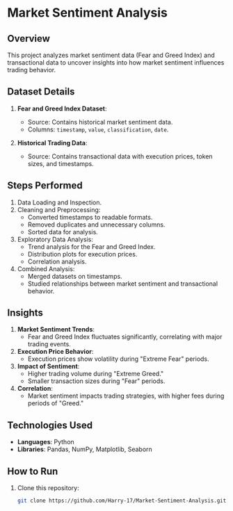 # Market Sentiment Analysis

## Overview
This project analyzes market sentiment data (Fear and Greed Index) and transactional data to uncover insights into how market sentiment influences trading behavior.

## Dataset Details
1. **Fear and Greed Index Dataset**:
   - Source: Contains historical market sentiment data.
   - Columns: `timestamp`, `value`, `classification`, `date`.

2. **Historical Trading Data**:
   - Source: Contains transactional data with execution prices, token sizes, and timestamps.

## Steps Performed
1. Data Loading and Inspection.
2. Cleaning and Preprocessing:
   - Converted timestamps to readable formats.
   - Removed duplicates and unnecessary columns.
   - Sorted data for analysis.
3. Exploratory Data Analysis:
   - Trend analysis for the Fear and Greed Index.
   - Distribution plots for execution prices.
   - Correlation analysis.
4. Combined Analysis:
   - Merged datasets on timestamps.
   - Studied relationships between market sentiment and transactional behavior.

## Insights
1. **Market Sentiment Trends**:
   - Fear and Greed Index fluctuates significantly, correlating with major trading events.
2. **Execution Price Behavior**:
   - Execution prices show volatility during "Extreme Fear" periods.
3. **Impact of Sentiment**:
   - Higher trading volume during "Extreme Greed."
   - Smaller transaction sizes during "Fear" periods.
4. **Correlation**:
   - Market sentiment impacts trading strategies, with higher fees during periods of "Greed."

## Technologies Used
- **Languages**: Python
- **Libraries**: Pandas, NumPy, Matplotlib, Seaborn

## How to Run
1. Clone this repository:
   ```bash
   git clone https://github.com/Harry-17/Market-Sentiment-Analysis.git
